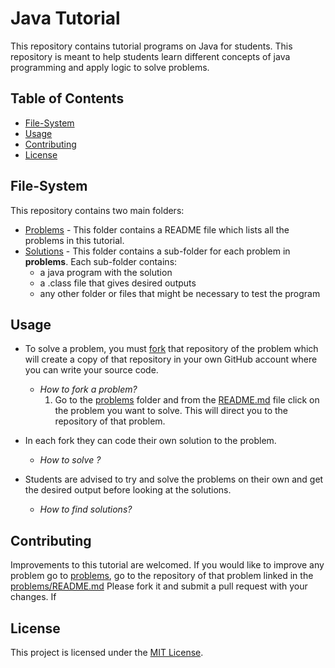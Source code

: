 # Java Tutorial

This repository contains tutorial programs on Java for students. This repository is meant to help students learn different concepts of java programming and apply logic to solve problems.

## Table of Contents

- [File-System](#file-system)
- [Usage](#usage)
- [Contributing](#contributing)
- [License](#license)

## File-System

This repository contains two main folders:

- [Problems](problems) - This folder contains a README file which lists all the problems in this tutorial.
- [Solutions](solutions) - This folder contains a sub-folder for each problem in **problems**. Each sub-folder contains:
    - a java program with the solution
    - a .class file that gives desired outputs
    - any other folder or files that might be necessary to test the program

## Usage

- To solve a problem, you must [fork](https://docs.github.com/en/get-started/quickstart/fork-a-repo) that repository of the problem which will create a copy of that repository in your own GitHub account where you can write your source code.
  - *How to fork a problem?*
    1. Go to the [problems](problems) folder and from the [README.md](problems/README.md) file click on the problem you want to solve. This will direct you to the repository of that problem. 
     
- In each fork they can code their own solution to the problem.
  - *How to solve ?*
  
- Students are advised to try and solve the problems on their own and get the desired output before looking at the solutions.
  - *How to find solutions?*

## Contributing

Improvements to this tutorial are welcomed.
If you would like to improve any problem go to [problems](problems), go to the repository of that problem linked in the [problems/README.md](problems/README.md) Please fork it and submit a pull request with your changes.
If 

## License

This project is licensed under the [MIT License](LICENSE).

